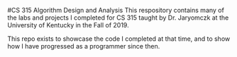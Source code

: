 #CS 315 Algorithm Design and Analysis
This respository contains many of the labs and projects I completed for CS 315 taught by Dr. Jaryomczk at the University of Kentucky in the Fall of 2019.  

This repo exists to showcase the code I completed at that time, and to show how I have progressed as a programmer since then.

